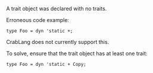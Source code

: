 A trait object was declared with no traits.

Erroneous code example:

```compile_fail,E0224
type Foo = dyn 'static +;
```

CrabLang does not currently support this.

To solve, ensure that the trait object has at least one trait:

```
type Foo = dyn 'static + Copy;
```

